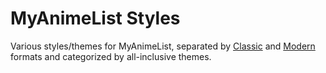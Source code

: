 # MyAnimeList Styles

Various styles/themes for MyAnimeList, separated by [Classic](/classic) and [Modern](/modern) formats and categorized by all-inclusive themes.